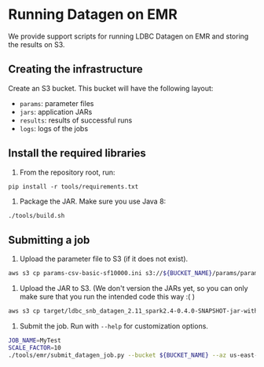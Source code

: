 # Running Datagen on EMR

We provide support scripts for running LDBC Datagen on EMR and storing the results
on S3.

## Creating the infrastructure
Create an S3 bucket. This bucket will have the following layout:

- `params`: parameter files
- `jars`: application JARs
- `results`: results of successful runs
- `logs`: logs of the jobs

## Install the required libraries

1. From the repository root, run:

```
pip install -r tools/requirements.txt
```

1. Package the JAR. Make sure you use Java 8:

```bash
./tools/build.sh
```
## Submitting a job

1. Upload the parameter file to S3 (if it does not exist).

```bash
aws s3 cp params-csv-basic-sf10000.ini s3://${BUCKET_NAME}/params/params-csv-basic-sf10000.ini
```

1. Upload the JAR to S3. (We don't version the JARs yet, so you can only make sure that you run the intended code this way :( ) 

```bash
aws s3 cp target/ldbc_snb_datagen_2.11_spark2.4-0.4.0-SNAPSHOT-jar-with-dependencies.jar s3://${BUCKET_NAME}/jars/ldbc_snb_datagen_2.11_spark2.4-0.4.0-SNAPSHOT-jar-with-dependencies.jar
```

1. Submit the job. Run with `--help` for customization options.

```bash
JOB_NAME=MyTest
SCALE_FACTOR=10
./tools/emr/submit_datagen_job.py --bucket ${BUCKET_NAME} --az us-east-2c ${JOB_NAME} ${SCALE_FACTOR} -- --format csv --mode raw
```
